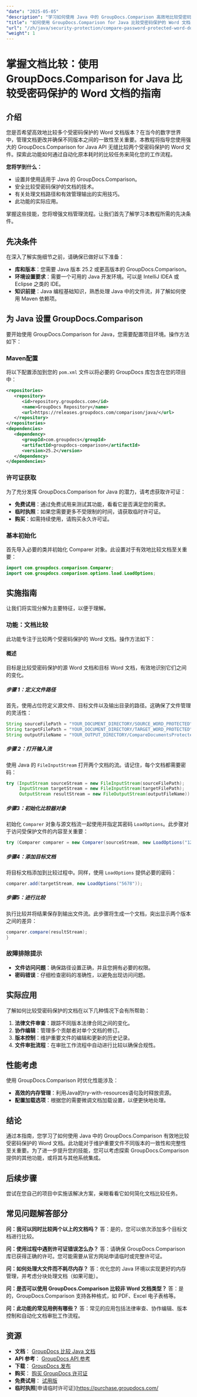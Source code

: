```yaml
---
"date": "2025-05-05"
"description": "学习如何使用 Java 中的 GroupDocs.Comparison 高效地比较受密码保护的 Word 文档。本指南涵盖设置、安全比较技巧以及实际应用。"
"title": "如何使用 GroupDocs.Comparison for Java 比较受密码保护的 Word 文档"
"url": "/zh/java/security-protection/compare-password-protected-word-docs-groupdocs-java/"
"weight": 1
---
```


# 掌握文档比较：使用 GroupDocs.Comparison for Java 比较受密码保护的 Word 文档的指南

## 介绍

您是否希望高效地比较多个受密码保护的 Word 文档版本？在当今的数字世界中，管理文档更改并确保不同版本之间的一致性至关重要。本教程将指导您使用强大的 GroupDocs.Comparison for Java API 无缝比较两个受密码保护的 Word 文件。探索此功能如何通过自动化原本耗时的比较任务来简化您的工作流程。

**您将学到什么：**
- 设置并使用适用于 Java 的 GroupDocs.Comparison。
- 安全比较受密码保护的文档的技术。
- 有关处理文档路径和有效管理输出的实用技巧。
- 此功能的实际应用。

掌握这些技能，您将增强文档管理流程。让我们首先了解学习本教程所需的先决条件。

## 先决条件

在深入了解实施细节之前，请确保已做好以下准备：

- **库和版本**：您需要 Java 版本 25.2 或更高版本的 GroupDocs.Comparison。
- **环境设置要求**：需要一个可用的 Java 开发环境。可以是 IntelliJ IDEA 或 Eclipse 之类的 IDE。
- **知识前提**：Java 编程基础知识，熟悉处理 Java 中的文件流，并了解如何使用 Maven 依赖项。

## 为 Java 设置 GroupDocs.Comparison

要开始使用 GroupDocs.Comparison for Java，您需要配置项目环境。操作方法如下：

### Maven配置

将以下配置添加到您的 `pom.xml` 文件以将必要的 GroupDocs 库包含在您的项目中：

```xml
<repositories>
   <repository>
      <id>repository.groupdocs.com</id>
      <name>GroupDocs Repository</name>
      <url>https://releases.groupdocs.com/comparison/java/</url>
   </repository>
</repositories>
<dependencies>
   <dependency>
      <groupId>com.groupdocs</groupId>
      <artifactId>groupdocs-comparison</artifactId>
      <version>25.2</version>
   </dependency>
</dependencies>
```

### 许可证获取

为了充分发挥 GroupDocs.Comparison for Java 的潜力，请考虑获取许可证：

- **免费试用**：通过免费试用来测试其功能，看看它是否满足您的需求。
- **临时执照**：如果您需要更多不受限制的时间，请获取临时许可证。
- **购买**：如需持续使用，请购买永久许可证。

### 基本初始化

首先导入必要的类并初始化 Comparer 对象。此设置对于有效地比较文档至关重要：

```java
import com.groupdocs.comparison.Comparer;
import com.groupdocs.comparison.options.load.LoadOptions;
```

## 实施指南

让我们将实现分解为主要特征，以便于理解。

### 功能：文档比较

此功能专注于比较两个受密码保护的 Word 文档。操作方法如下：

#### 概述

目标是比较受密码保护的源 Word 文档和目标 Word 文档，有效地识别它们之间的变化。

##### 步骤 1：定义文件路径

首先，使用占位符定义源文件、目标文件以及输出目录的路径。这确保了文件管理的灵活性：

```java
String sourceFilePath = "YOUR_DOCUMENT_DIRECTORY/SOURCE_WORD_PROTECTED";
String targetFilePath = "YOUR_DOCUMENT_DIRECTORY/TARGET_WORD_PROTECTED";
String outputFileName = "YOUR_OUTPUT_DIRECTORY/CompareDocumentsProtectedStream_output.docx";
```

##### 步骤 2：打开输入流

使用 Java 的 `FileInputStream` 打开两个文档的流。请记住，每个文档都需要密码：

```java
try (InputStream sourceStream = new FileInputStream(sourceFilePath);
     InputStream targetStream = new FileInputStream(targetFilePath);
     OutputStream resultStream = new FileOutputStream(outputFileName)) {
```

##### 步骤3：初始化比较器对象

初始化 `Comparer` 对象与源文档流一起使用并指定其密码 `LoadOptions`。此步骤对于访问受保护文件的内容至关重要：

```java
try (Comparer comparer = new Comparer(sourceStream, new LoadOptions("1234"))) {
```

##### 步骤4：添加目标文档

将目标文档添加到比较过程中。同样，使用 `LoadOptions` 提供必要的密码：

```java
comparer.add(targetStream, new LoadOptions("5678"));
```

##### 步骤5：进行比较

执行比较并将结果保存到输出文件流。此步骤将生成一个文档，突出显示两个版本之间的差异：

```java
comparer.compare(resultStream);
}
```

### 故障排除提示

- **文件访问问题**：确保路径设置正确，并且您拥有必要的权限。
- **密码错误**：仔细检查密码的准确性，以避免出现访问问题。

## 实际应用

了解如何比较受密码保护的文档在以下几种情况下会有所帮助：

1. **法律文件审查**：跟踪不同版本法律合同之间的变化。
2. **协作编辑**：管理多个贡献者对单个文档的修订。
3. **版本控制**：维护重要文件的编辑和更新的历史记录。
4. **文件审批流程**：在审批工作流程中自动进行比较以确保合规性。

## 性能考虑

使用 GroupDocs.Comparison 时优化性能涉及：

- **高效的内存管理**：利用Java的try-with-resources语句及时释放资源。
- **配置加载选项**：根据您的需要微调文档加载设置，以便更快地处理。

## 结论

通过本指南，您学习了如何使用 Java 中的 GroupDocs.Comparison 有效地比较受密码保护的 Word 文档。此功能对于维护重要文件不同版本的一致性和完整性至关重要。为了进一步提升您的技能，您可以考虑探索 GroupDocs.Comparison 提供的其他功能，或将其与其他系统集成。

## 后续步骤

尝试在您自己的项目中实施该解决方案，亲眼看看它如何简化文档比较任务。

## 常见问题解答部分

**问：我可以同时比较两个以上的文档吗？**
答：是的，您可以依次添加多个目标文档进行比较。

**问：使用过程中遇到许可证错误怎么办？**
答：请确保 GroupDocs.Comparison 库已获得正确的许可。您可能需要从官方网站申请临时或完整许可证。

**问：如何处理大文件而不耗尽内存？**
答：优化您的 Java 环境以实现更好的内存管理，并考虑分块处理文档（如果可能）。

**问：是否可以使用 GroupDocs.Comparison 比较非 Word 文档类型？**
答：是的，GroupDocs.Comparison 支持各种格式，如 PDF、Excel 电子表格等。

**问：此功能的常见用例有哪些？**
答：常见的应用包括法律审查、协作编辑、版本控制和自动化文档审批工作流程。

## 资源

- **文档**： [GroupDocs 比较 Java 文档](https://docs.groupdocs.com/comparison/java/)
- **API 参考**： [GroupDocs API 参考](https://reference.groupdocs.com/comparison/java/)
- **下载**： [GroupDocs 发布](https://releases.groupdocs.com/comparison/java/)
- **购买**： [购买 GroupDocs 许可证](https://purchase.groupdocs.com/buy)
- **免费试用**： [试用版](https://releases.groupdocs.com/comparison/java/)
- **临时执照**[申请临时许可证](https://purchase.groupdocs.com/